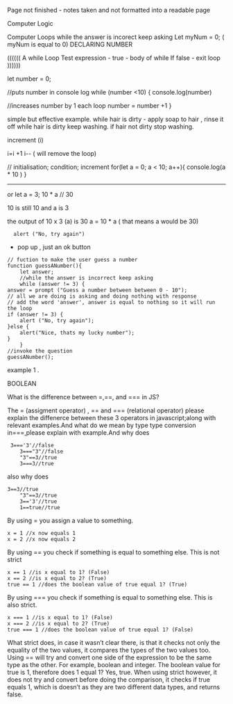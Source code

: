 Page not finished - notes taken and not formatted into a readable page


Computer Logic

Computer Loops
while the answer is incorect keep asking
Let myNum = 0; ( myNum is equal to 0) DECLARING NUMBER 

(((((( A while Loop
Test expression - true - body of while 
If false - exit loop ))))))

let number = 0;

//puts number in console log
while (number <10) {
  console.log(number)

  //increases number by 1 each loop
  number = number +1
}

simple but effective example.
 while hair is dirty - apply soap to hair , rinse it off
while hair is dirty keep washing. if hair not dirty stop washing.


increment (i)

i=i +1 
i-- ( will remove the loop) 

// initialisation; condition; increment
for(let a = 0; a < 10; a++){
  console.log(a * 10 )
}

--------------------------------------------------------------------------------
or 
let a = 3;
10 * a // 30

10 is still 10 
and a is 3 

the output of 10 x 3 (a) is 30 
a = 10 * a ( that means a would be 30) 

```
  alert ("No, try again")
```
- pop up , just an ok button 

```
// fuction to make the user guess a number
function guessANumber(){
    let answer;
    //while the answer is incorrect keep asking
    while (answer != 3) {
answer = prompt ("Guess a number between between 0 - 10");
// all we are doing is asking and doing nothing with response
// add the word 'answer', answer is equal to nothing so it will run the loop
if (answer != 3) {
    alert ("No, try again");
}else {
    alert("Nice, thats my lucky number");
}
    }
//invoke the question
guessANumber();
```
example 1 .


BOOLEAN

What is the difference between =,==, and === in JS?

The = (assigment operator) , == and === (relational operator) please explain the diffenerce between these 3 operators in javascript;along with relevant examples.And what do we mean by type type conversion in===,please explain with example.And why does

```
 3==='3'//false
    3==="3"//false
    "3"==3//true
    3===3//true
```
also why does

```
3==3//true
    "3"==3//true
    3=='3'//true
    1==true//true
```
By using = you assign a value to something.

```
x = 1 //x now equals 1
x = 2 //x now equals 2
```
By using == you check if something is equal to something else. This is not strict

```
x == 1 //is x equal to 1? (False)
x == 2 //is x equal to 2? (True)
true == 1 //does the boolean value of true equal 1? (True)
```
By using === you check if something is equal to something else. This is also strict.

```
x === 1 //is x equal to 1? (False)
x === 2 //is x equal to 2? (True)
true === 1 //does the boolean value of true equal 1? (False)
```
What strict does, in case it wasn’t clear there, is that it checks not only the equality of the two values, it compares the types of the two values too. Using == will try and convert one side of the expression to be the same type as the other. For example, boolean and integer. The boolean value for true is 1, therefore does 1 equal 1? Yes, true. When using strict however, it does not try and convert before doing the comparison, it checks if true equals 1, which is doesn’t as they are two different data types, and returns false.